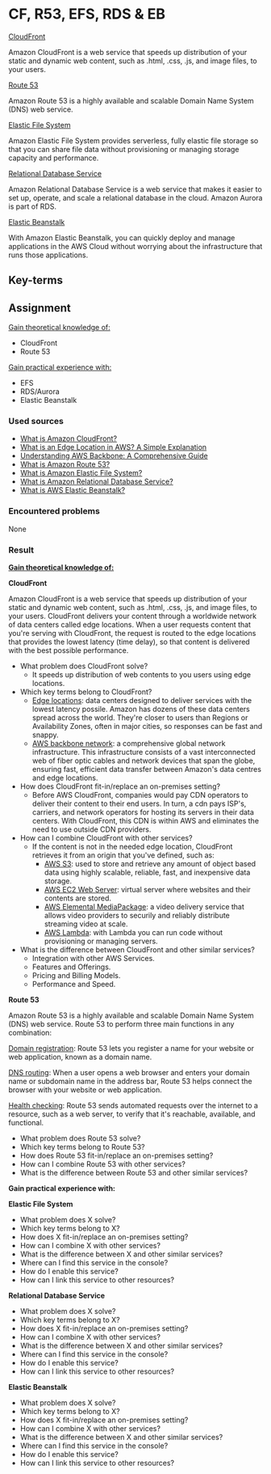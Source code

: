 # CF, R53, EFS, RDS & EB

<ins>CloudFront</ins>

Amazon CloudFront is a web service that speeds up distribution of your static and dynamic web content, such as .html, .css, .js, and image files, to your users. 

<ins>Route 53</ins>

Amazon Route 53 is a highly available and scalable Domain Name System (DNS) web service.

<ins>Elastic File System</ins>

Amazon Elastic File System provides serverless, fully elastic file storage so that you can share file data without provisioning or managing storage capacity and performance.

<ins>Relational Database Service</ins>

Amazon Relational Database Service is a web service that makes it easier to set up, operate, and scale a relational database in the cloud. Amazon Aurora is part of RDS.

<ins>Elastic Beanstalk</ins>

With Amazon Elastic Beanstalk, you can quickly deploy and manage applications in the AWS Cloud without worrying about the infrastructure that runs those applications.

## Key-terms


## Assignment

<ins>Gain theoretical knowledge of:</ins>

- CloudFront
- Route 53

<ins>Gain practical experience with:</ins>

- EFS
- RDS/Aurora
- Elastic Beanstalk

### Used sources
- [What is Amazon CloudFront?](https://docs.aws.amazon.com/AmazonCloudFront/latest/DeveloperGuide/Introduction.html)
- [What is an Edge Location in AWS? A Simple Explanation](https://www.lastweekinaws.com/blog/what-is-an-edge-location-in-aws-a-simple-explanation/)
- [Understanding AWS Backbone: A Comprehensive Guide](https://manuabhijit.medium.com/understanding-aws-backbone-a-comprehensive-guide-8ac38e6d4179)
- [What is Amazon Route 53?](https://docs.aws.amazon.com/Route53/latest/DeveloperGuide/Welcome.html)
- [What is Amazon Elastic File System?](https://docs.aws.amazon.com/efs/latest/ug/whatisefs.html)
- [What is Amazon Relational Database Service?](https://docs.aws.amazon.com/AmazonRDS/latest/UserGuide/Welcome.html)
- [What is AWS Elastic Beanstalk?](https://docs.aws.amazon.com/elasticbeanstalk/latest/dg/Welcome.html)

### Encountered problems
None

### Result

**<ins>Gain theoretical knowledge of:</ins>**

**CloudFront**

Amazon CloudFront is a web service that speeds up distribution of your static and dynamic web content, such as .html, .css, .js, and image files, to your users. CloudFront delivers your content through a worldwide network of data centers called edge locations. When a user requests content that you're serving with CloudFront, the request is routed to the edge locations that provides the lowest latency (time delay), so that content is delivered with the best possible performance.

- What problem does CloudFront solve?
    - It speeds up distribution of web contents to you users using edge locations. 
- Which key terms belong to CloudFront?
    - <ins>Edge locations</ins>: data centers designed to deliver services with the lowest latency possile. Amazon has dozens of these data centers spread across the world. They're closer to users than Regions or Availability Zones, often in major cities, so responses can be fast and snappy.
    - <ins>AWS backbone network</ins>: a comprehensive global network infrastructure. This infrastructure consists of a vast interconnected web of fiber optic cables and network devices that span the globe, ensuring fast, efficient data transfer between Amazon's data centres and edge locations.
- How does CloudFront fit-in/replace an on-premises setting?
    - Before AWS CloudFront, companies would pay CDN operators to deliver their content to their end users. In turn, a cdn pays ISP's, carriers, and network operators for hosting its servers in their data centers. With CloudFront, this CDN is within AWS and eliminates the need to use outside CDN providers.
- How can I combine CloudFront with other services?
    - If the content is not in the needed edge location, CloudFront retrieves it from an origin that you've defined, such as:
        - <ins>AWS S3</ins>: used to store and retrieve any amount of object based data using highly scalable, reliable, fast, and inexpensive data storage. 
        - <ins>AWS EC2 Web Server</ins>: virtual server where websites and their contents are stored.
        - <ins>AWS Elemental MediaPackage</ins>: a video delivery service that allows video providers to securily and reliably distribute streaming video at scale.
        - <ins>AWS Lambda</ins>: with Lambda you can run code without provisioning or managing servers.
- What is the difference between CloudFront and other similar services?
    - Integration with other AWS Services.
    - Features and Offerings.
    - Pricing and Billing Models.
    - Performance and Speed.

**Route 53**

Amazon Route 53 is a highly available and scalable Domain Name System (DNS) web service. Route 53 to perform three main functions in any combination:  

<ins>Domain registration</ins>: Route 53 lets you register a name for your website or web application, known as a domain name.  

<ins>DNS routing</ins>: When a user opens a web browser and enters your domain name or subdomain name in the address bar, Route 53 helps connect the browser with your website or web application.  

<ins>Health checking</ins>: Route 53 sends automated requests over the internet to a resource, such as a web server, to verify that it's reachable, available, and functional.

- What problem does Route 53 solve?
- Which key terms belong to Route 53?
- How does Route 53 fit-in/replace an on-premises setting?
- How can I combine Route 53 with other services?
- What is the difference between Route 53 and other similar services?


**Gain practical experience with:**

**Elastic File System**

- What problem does X solve?
- Which key terms belong to X?
- How does X fit-in/replace an on-premises setting?
- How can I combine X with other services?
- What is the difference between X and other similar services?
- Where can I find this service in the console?
- How do I enable this service?
- How can I link this service to other resources?

**Relational Database Service**

- What problem does X solve?
- Which key terms belong to X?
- How does X fit-in/replace an on-premises setting?
- How can I combine X with other services?
- What is the difference between X and other similar services?
- Where can I find this service in the console?
- How do I enable this service?
- How can I link this service to other resources?

**Elastic Beanstalk**

- What problem does X solve?
- Which key terms belong to X?
- How does X fit-in/replace an on-premises setting?
- How can I combine X with other services?
- What is the difference between X and other similar services?
- Where can I find this service in the console?
- How do I enable this service?
- How can I link this service to other resources?